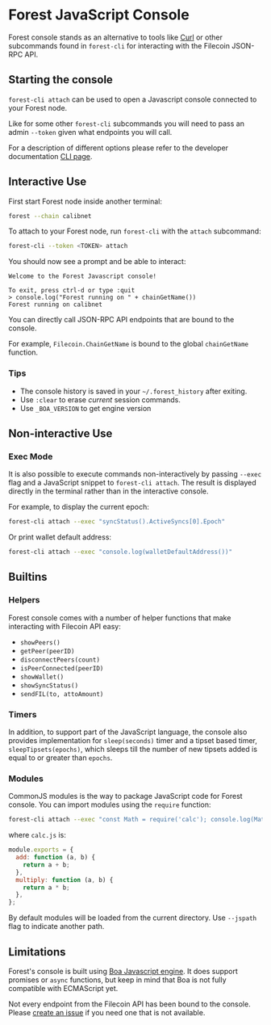 # Forest JavaScript Console

Forest console stands as an alternative to tools like
[Curl](https://github.com/curl/curl) or other subcommands found in `forest-cli`
for interacting with the Filecoin JSON-RPC API.

## Starting the console

`forest-cli attach` can be used to open a Javascript console connected to your
Forest node.

Like for some other `forest-cli` subcommands you will need to pass an admin
`--token` given what endpoints you will call.

For a description of different options please refer to the developer
documentation
[CLI page](https://github.com/ChainSafe/forest/blob/main/documentation/developer_documentation/CLI.md#cli).

## Interactive Use

First start Forest node inside another terminal:

```bash
forest --chain calibnet
```

To attach to your Forest node, run `forest-cli` with the `attach` subcommand:

```bash
forest-cli --token <TOKEN> attach
```

You should now see a prompt and be able to interact:

```
Welcome to the Forest Javascript console!

To exit, press ctrl-d or type :quit
> console.log("Forest running on " + chainGetName())
Forest running on calibnet
```

You can directly call JSON-RPC API endpoints that are bound to the console.

For example, `Filecoin.ChainGetName` is bound to the global `chainGetName`
function.

### Tips

- The console history is saved in your `~/.forest_history` after exiting.
- Use `:clear` to erase _current_ session commands.
- Use `_BOA_VERSION` to get engine version

## Non-interactive Use

### Exec Mode

It is also possible to execute commands non-interactively by passing `--exec`
flag and a JavaScript snippet to `forest-cli attach`. The result is displayed
directly in the terminal rather than in the interactive console.

For example, to display the current epoch:

```bash
forest-cli attach --exec "syncStatus().ActiveSyncs[0].Epoch"
```

Or print wallet default address:

```bash
forest-cli attach --exec "console.log(walletDefaultAddress())"
```

## Builtins

### Helpers

Forest console comes with a number of helper functions that make interacting
with Filecoin API easy:

- `showPeers()`
- `getPeer(peerID)`
- `disconnectPeers(count)`
- `isPeerConnected(peerID)`
- `showWallet()`
- `showSyncStatus()`
- `sendFIL(to, attoAmount)`

### Timers

In addition, to support part of the JavaScript language, the console also
provides implementation for `sleep(seconds)` timer and a tipset based timer,
`sleepTipsets(epochs)`, which sleeps till the number of new tipsets added is
equal to or greater than `epochs`.

### Modules

CommonJS modules is the way to package JavaScript code for Forest console. You
can import modules using the `require` function:

```bash
forest-cli attach --exec "const Math = require('calc'); console.log(Math.add(39,3))"
```

where `calc.js` is:

```javascript
module.exports = {
  add: function (a, b) {
    return a + b;
  },
  multiply: function (a, b) {
    return a * b;
  },
};
```

By default modules will be loaded from the current directory. Use `--jspath`
flag to indicate another path.

## Limitations

Forest's console is built using
[Boa Javascript engine](https://github.com/boa-dev/boa). It does support
promises or `async` functions, but keep in mind that Boa is not fully compatible
with ECMAScript yet.

Not every endpoint from the Filecoin API has been bound to the console. Please
[create an issue](https://github.com/ChainSafe/forest/issues) if you need one
that is not available.
